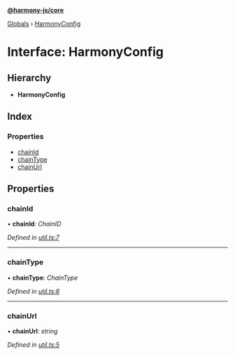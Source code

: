 **[@harmony-js/core](../README.md)**

[Globals](../README.md) › [HarmonyConfig](harmonyconfig.md)

# Interface: HarmonyConfig

## Hierarchy

* **HarmonyConfig**

## Index

### Properties

* [chainId](harmonyconfig.md#chainid)
* [chainType](harmonyconfig.md#chaintype)
* [chainUrl](harmonyconfig.md#chainurl)

## Properties

###  chainId

• **chainId**: *ChainID*

*Defined in [util.ts:7](https://github.com/FireStack-Lab/Harmony-sdk-core/blob/17ca408/packages/harmony-core/src/util.ts#L7)*

___

###  chainType

• **chainType**: *ChainType*

*Defined in [util.ts:6](https://github.com/FireStack-Lab/Harmony-sdk-core/blob/17ca408/packages/harmony-core/src/util.ts#L6)*

___

###  chainUrl

• **chainUrl**: *string*

*Defined in [util.ts:5](https://github.com/FireStack-Lab/Harmony-sdk-core/blob/17ca408/packages/harmony-core/src/util.ts#L5)*